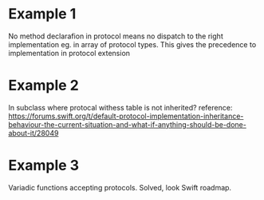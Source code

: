 # Example 1
No method declarafion in protocol means no dispatch to the right implementation eg. in array of protocol types. This gives the precedence to implementation in protocol extension

# Example 2
In subclass where protocal withess table is not inherited? reference: https://forums.swift.org/t/default-protocol-implementation-inheritance-behaviour-the-current-situation-and-what-if-anything-should-be-done-about-it/28049

# Example 3
Variadic functions accepting protocols. Solved, look Swift roadmap.
